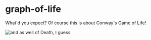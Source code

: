 # graph-of-life
What'd you expect? Of course this is about Conway's Game of Life!

![and as well of Death, I guess](https://github.com/izzortsi/graph-of-life/blob/e6da112f015fbe24fad3d456093f838cba2b62de/frames/graph_life2.gif "and as well of Death, I guess")

